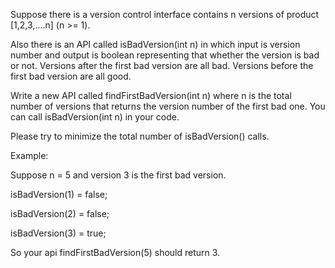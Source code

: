 Suppose there is a version control interface contains n versions of product [1,2,3,....n] (n >= 1).

Also there is an API called isBadVersion(int n) in which input is version number and output is boolean representing that whether the version is bad or not. Versions after the first bad version are all bad. Versions before the first bad version are all good.

Write a new API called findFirstBadVersion(int n) where n is the total number of versions that returns the version number of the first bad one. You can call isBadVersion(int n) in your code.

Please try to minimize the total number of isBadVersion() calls.

Example:

Suppose n = 5 and version 3 is the first bad version.

isBadVersion(1) = false;

isBadVersion(2) = false;

isBadVersion(3) = true;

So your api findFirstBadVersion(5) should return 3.
